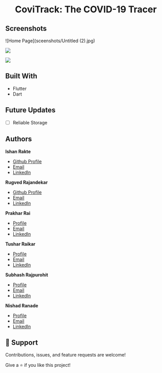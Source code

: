 <!-- # covitrack

A new Flutter application.

## Getting Started

This project is a starting point for a Flutter application.

A few resources to get you started if this is your first Flutter project:

- [Lab: Write your first Flutter app](https://flutter.dev/docs/get-started/codelab)
- [Cookbook: Useful Flutter samples](https://flutter.dev/docs/cookbook)

For help getting started with Flutter, view our
[online documentation](https://flutter.dev/docs), which offers tutorials,
samples, guidance on mobile development, and a full API reference. -->

<h1 align="center">CoviTrack: The COVID-19 Tracer</h1>

<p align="center"><project-description></p>

<!-- ## Links

- [Repo](https://github.com/Rohit19060/<project-name> "<project-name> Repo")

- [Live](<Homepage url> "Live View")

- [Bugs](https://github.com/Rohit19060/<project-name>/issues "Issues Page")

- [API](<API Link> "API") -->

## Screenshots

![Home Page](sceenshots/Untitled (2).jpg)

![](/screenshots/2.png)

![](/screenshots/3.png)

## Built With

- Flutter
- Dart

## Future Updates

- [ ] Reliable Storage

## Authors

**Ishan Rakte**

- [Github Profile](https://github.com/IshanRakte)
- [Email](mailto:ishan.rakte@gmail.com?subject=Hi "Hi!" )
- [LinkedIn](https://www.linkedin.com/in/ishanrakte/)
  
**Rugved Rajandekar**

- [Github Profile](https://github.com/RugvedR)
- [Email](mailto:rugvedr9@gmail.com?subject=Hi "Hi!")
- [LinkedIn](https://www.linkedin.com/in/rugved-rajandekar-796671208/)
  
**Prakhar Rai**

- [Profile](https://github.com/IshanRakte)
- [Email](mailto:ishan.rakte@gmail.com?subject=Hi "Hi!")
- [LinkedIn](https://www.linkedin.com/in/prakhar-rai-1142002/)
  
**Tushar Raikar**

- [Profile](https://github.com/IshanRakte)
- [Email](mailto:ishan.rakte@gmail.com?subject=Hi "Hi!")
- [LinkedIn](https://www.linkedin.com/in/tushar-raikar-305b2921a/)

**Subhash Rajpurohit**

- [Profile](https://github.com/IshanRakte)
- [Email](mailto:ishan.rakte@gmail.com?subject=Hi "Hi!")
- [LinkedIn](https://www.linkedin.com/in/subhash-rajpurohit-820664209/)
  
**Nishad Ranade**

- [Profile](https://github.com/IshanRakte)
- [Email](mailto:ishan.rakte@gmail.com?subject=Hi "Hi!")
- [LinkedIn](https://www.linkedin.com/in/nishad-ranade-52ab36208/)

## 🤝 Support

Contributions, issues, and feature requests are welcome!

Give a ⭐️ if you like this project!
